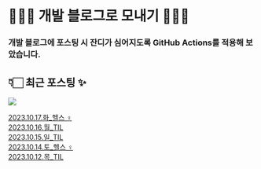 # 👩🏻‍🌾 개발 블로그로 모내기 🌱🌳✨

### 개발 블로그에 포스팅 시 잔디가 심어지도록 GitHub Actions를 적용해 보았습니다.

## 👇🏻 최근 포스팅 ✨
<p>
    <a href="https://herlang.tistory.com"><img src="https://img.shields.io/badge/Blog-FF5722?style=flat-square&logo=Blogger&logoColor=white"/></a><br>
</p>

<a href=https://herlang.tistory.com/entry/20231017%ED%99%94%ED%97%AC%EC%8A%A4%F0%9F%8F%8B%F0%9F%8F%BB%E2%80%8D%E2%99%80%EF%B8%8F>2023.10.17.화_헬스 ‍♀️</a></br><a href=https://herlang.tistory.com/entry/20231016%EC%9B%94TIL>2023.10.16.월_TIL</a></br><a href=https://herlang.tistory.com/entry/20231015%EC%9D%BCTIL>2023.10.15.일_TIL</a></br><a href=https://herlang.tistory.com/entry/20231014%ED%86%A0%ED%97%AC%EC%8A%A4%F0%9F%8F%8B%F0%9F%8F%BB%E2%80%8D%E2%99%80%EF%B8%8F>2023.10.14.토_헬스 ‍♀️</a></br><a href=https://herlang.tistory.com/entry/20231012%EB%AA%A9TIL>2023.10.12.목_TIL</a></br>